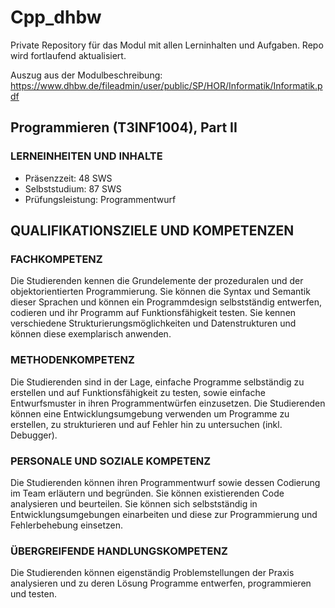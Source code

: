 # Cpp_dhbw

Private Repository für das Modul mit allen Lerninhalten und Aufgaben.
Repo wird fortlaufend aktualisiert.

Auszug aus der Modulbeschreibung: https://www.dhbw.de/fileadmin/user/public/SP/HOR/Informatik/Informatik.pdf

## Programmieren (T3INF1004), Part II

### LERNEINHEITEN UND INHALTE

- Präsenzzeit: 48 SWS
- Selbststudium: 87 SWS
- Prüfungsleistung: Programmentwurf

## QUALIFIKATIONSZIELE UND KOMPETENZEN

### FACHKOMPETENZ

Die Studierenden kennen die Grundelemente der prozeduralen und der objektorientierten Programmierung. Sie können die Syntax und Semantik dieser Sprachen und können ein Programmdesign selbstständig entwerfen, codieren und ihr Programm auf Funktionsfähigkeit testen. Sie kennen verschiedene Strukturierungsmöglichkeiten und Datenstrukturen und können diese exemplarisch anwenden.

### METHODENKOMPETENZ

Die Studierenden sind in der Lage, einfache Programme selbständig zu erstellen und auf Funktionsfähigkeit zu testen, sowie einfache Entwurfsmuster in ihren Programmentwürfen einzusetzen. Die Studierenden können eine Entwicklungsumgebung verwenden um Programme zu erstellen, zu strukturieren und auf Fehler hin zu untersuchen (inkl. Debugger).

### PERSONALE UND SOZIALE KOMPETENZ

Die Studierenden können ihren Programmentwurf sowie dessen Codierung im Team erläutern und begründen. Sie können existierenden Code analysieren und beurteilen. Sie können sich selbstständig in Entwicklungsumgebungen einarbeiten und diese zur Programmierung und Fehlerbehebung einsetzen.

### ÜBERGREIFENDE HANDLUNGSKOMPETENZ

Die Studierenden können eigenständig Problemstellungen der Praxis analysieren und zu deren Lösung Programme entwerfen, programmieren und testen.
